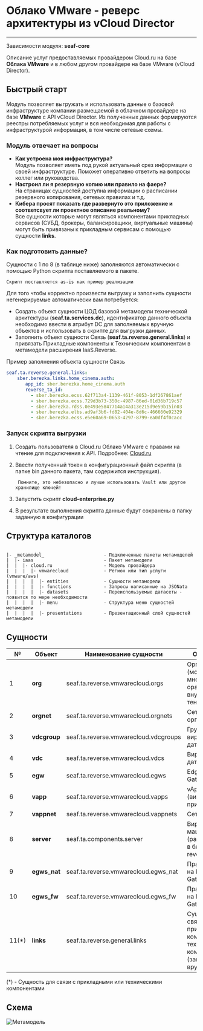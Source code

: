 # Облако VMware - реверс архитектуры из vCloud Director
***
Зависимости модуля: **seaf-core**

Описание услуг предоставляемых провайдером Cloud.ru на базе **Облака VMware** и в любом другом провайдере на базе VMware (vCloud Director). 


## Быстрый старт

Модуль позволяет выгружать и использовать данные о базовой инфраструктуре компании размещаемой в облачном провайдере на базе **VMware** с API vCloud Director.
Из полученных данных формируются реестры потребляемых услуг и вся необходимая для работы с инфраструктурой информация, в том числе сетевые схемы.

### Модуль отвечает на вопросы
- **Как устроена моя инфраструктура?**  
  Модуль позволяет иметь под рукой актуальный срез информации о своей инфраструктуре. Поможет оперативно ответить на вопросы коллег или руководства.
- **Настроил ли я резервную копию или правило на фаере?**  
  На страницах сущностей доступна информации о расписании резервного копирования, сетевых правилах и т.д.
- **Кибера просят показать где развернуто это приложение и соответсвует ли проектное описание реальному?**  
  Все сущности которые могут являться компонентами прикладных сервисов (СУБД, брокеры, балансировщики, виртуальные машины) могут быть привязаны к прикладным сервисам с помощью сущности **links**.

### Как подготовить данные?

Сущности с 1 по 8 (в таблице ниже) заполняются автоматически с помощью Python скрипта поставляемого в пакете.

    Скрипт поставляется as-is как пример реализации  


Для того чтобы корректно произвести выгрузку и заполнить сущности негенерируемые автоматически вам потребуется:
- Создать объект сущности ЦОД базовой метамодели технической архитектуры (**seaf.ta.services.dc**), идентификатор данного объекта необходимо ввести в атрибут DC для заполняемых вручную объектов и использовать в скрипте для выгрузки данных.
- Заполнить объект сущности Связь (**seaf.ta.reverse.general.links**) и привязать Прикладные компоненты к Техническим компонентам в метамодели расширения IaaS.Reverse.

Пример заполнения объекта сущности Связь
```yaml
seaf.ta.reverse.general.links:
    sber.berezka.links.home_cinema.auth:
       app_id: sber.berezka.home_cinema.auth
       reverse_ta_id:
         - sber.berezka.ecss.62f713a4-1139-461f-8053-1df267861aef
         - sber.berezka.ecss.729d3b73-350c-4987-86ed-01d36b719c57
         - sber.berezka.rdss.0e493e5847714a14a313e215d9e59b15in03
         - sber.berezka.elbs.ad9af3b6-fd82-404e-8d6c-466660e92329
         - sber.berezka.ecss.e5e60a69-0653-4297-8799-ea0df4f0cacc
```
### Запуск скрипта выгрузки
1. Создать пользователя в Cloud.ru Облако VMware с правами на чтение  для подключения
к API. Подробнее: [Cloud.ru](https://cloud.ru/ru/docs/vdc/ug/topics/api.html)
2. Ввести полученный токен в конфигурационный файл скрипта (в папке bin данного пакета, там содержится инструкция).

        Помните, это небезопасно и лучше использовать Vault или другое хранилище ключей!
3. Запустить скрипт **cloud-enterprise.py**

4. В результате выполнения скрипта данные будут сохранены в папку заданную в конфигурации


## Структура каталогов
```console

|- _metamodel_                      - Подключенные пакеты метамоделей
|  |- iaas                          - Пакет метамодели
|  |  |- cloud.ru                   - Модель провайдера
|  |  |  |- vmwarecloud             - Регион или тип услуги (vmware/aws)
|  |  |  |  |- entities             - Сущности метамодели
|  |  |  |  |- functions            - Запросы написанные на JSONata
|  |  |  |  |- datasets             - Переиспользуемые датасеты - появится по мере необходимости
|  |  |  |  |- menu                 - Структура меню сущностей метамодели
|  |  |  |  |- presentations        - Презентационный слой сущностей метамодели
```
## Сущности

| №    | **Объект**   | **Наименование сущности**              | **Описание**                                                                          |
|------|--------------|----------------------------------------|---------------------------------------------------------------------------------------|
| 1    | **org**      | 	seaf.ta.reverse.vmwarecloud.orgs      | 	Организация (может быть множество орагнизаций внутри тенанта)                        |
| 2    | **orgnet**   | 	seaf.ta.reverse.vmwarecloud.orgnets	  | Сети организации                                                                      |
| 3    | **vdcgroup** | 	seaf.ta.reverse.vmwarecloud.vdcgroups	 | Группы виртулаьных датацентров                                                        |
| 4    | **vdc**      | 	seaf.ta.reverse.vmwarecloud.vdcs	     | Виртулаьные датаценты                                                                 |
| 5    | **egw**      | 	seaf.ta.reverse.vmwarecloud.egws	     | Edge Gateways                                                                         |
| 6    | **vapp**     | 	seaf.ta.reverse.vmwarecloud.vapps	    | vApp (виртулаьные приложения)                                                         |
| 7    | **vappnet**  | 	seaf.ta.reverse.vmwarecloud.vappnets	 | Сети vApp                                                                             |
| 8    | **server**   | 	seaf.ta.components.server	            | Виртуальные машины (расширены в блоке reverse:)                                       |
| 9  | **egws_nat** | 	seaf.ta.reverse.vmwarecloud.egws_nat	 | Правила NAT на Edge Gateway                                                           |
| 10 | **egws_fw**  | 	seaf.ta.reverse.vmwarecloud.egws_fw	  | Правила FW на Edge Gateway                                                            |
| 11(*) | **links**    | seaf.ta.reverse.general.links          | Сущность-связь прикладного компонента к техническому компоненту (заполняется вручную) |

(*) - Сущность для связи с прикладными или техническими компонентами


## Схема
![Метамодель](@entity/seaf.ta.reverse.general/metamodel_vmwarecloud)